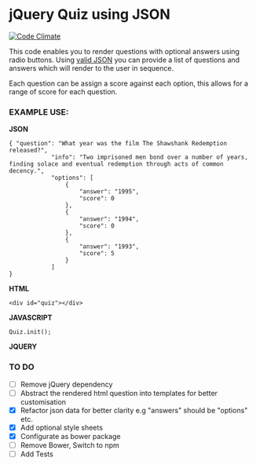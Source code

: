 # jQuery Quiz using JSON

[![Code Climate](https://codeclimate.com/github/Matt-Webb/jquery-quiz-using-json/badges/gpa.svg)](https://codeclimate.com/github/Matt-Webb/jquery-quiz-using-json)

This code enables you to render questions with optional answers using radio buttons. Using [valid JSON](http://jsonlint.com/)
you can provide a list of questions and answers which will render to the user in sequence.

Each question can be assign a score against each option, this allows for a range of score for each question.


### EXAMPLE USE:

__JSON__

    { "question": "What year was the film The Shawshank Redemption released?",
                "info": "Two imprisoned men bond over a number of years, finding solace and eventual redemption through acts of common decency.",
                "options": [
                    {
                        "answer": "1995",
                        "score": 0
                    },
                    {
                        "answer": "1994",
                        "score": 0
                    },
                    {
                        "answer": "1993",
                        "score": 5
                    }
                ]
    }

__HTML__

    <div id="quiz"></div>

__JAVASCRIPT__

    Quiz.init();   

__JQUERY__

### TO DO

* [ ] Remove jQuery dependency
* [ ] Abstract the rendered html question into templates for better customisation
* [x] Refactor json data for better clarity e.g "answers" should be "options" etc.
* [x] Add optional style sheets
* [x] Configurate as bower package
* [ ] Remove Bower, Switch to npm
* [ ] Add Tests
